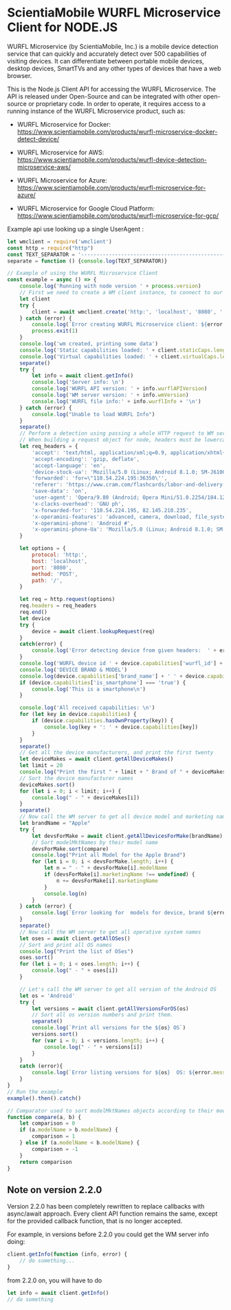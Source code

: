 ScientiaMobile WURFL Microservice Client for NODE.JS
==============

WURFL Microservice (by ScientiaMobile, Inc.) is a mobile device detection service that can quickly and accurately detect over 500 capabilities of visiting devices. It can differentiate between portable mobile devices, desktop devices, SmartTVs and any other types of devices that have a web browser.

This is the Node.js Client API for accessing the WURFL Microservice. The API is released under Open-Source and can be integrated with other open-source or proprietary code. In order to operate, it requires access to a running instance of the WURFL Microservice product, such as:

- WURFL Microservice for Docker: https://www.scientiamobile.com/products/wurfl-microservice-docker-detect-device/

- WURFL Microservice for AWS: https://www.scientiamobile.com/products/wurfl-device-detection-microservice-aws/ 

- WURFL Microservice for Azure: https://www.scientiamobile.com/products/wurfl-microservice-for-azure/

- WURFL Microservice for Google Cloud Platform: https://www.scientiamobile.com/products/wurfl-microservice-for-gcp/

Example api use looking up a single UserAgent :

```javascript
let wmclient = require('wmclient')
const http = require("http")
const TEXT_SEPARATOR = '---------------------------------------------------------------------------------'
separate = function () {console.log(TEXT_SEPARATOR)}

// Example of using the WURFL Microservice Client
const example = async () => {
    console.log('Running with node version ' + process.version)
    // First we need to create a WM client instance, to connect to our WM server API at the specified host and port.
    let client
    try {
        client = await wmclient.create('http:', 'localhost', '8080', '')
    } catch (error) {
        console.log(`Error creating WURFL Microservice client: ${error.message}. Terminating example`)
        process.exit(1)
    }
    console.log('wm created, printing some data')
    console.log('Static capabilities loaded: ' + client.staticCaps.length)
    console.log('Virtual capabilities loaded: ' + client.virtualCaps.length + '\n')
    separate()
    try {
        let info = await client.getInfo()
        console.log('Server info: \n')
        console.log('WURFL API version: ' + info.wurflAPIVersion)
        console.log('WM server version: ' + info.wmVersion)
        console.log('WURFL file info:' + info.wurflInfo + '\n')
    } catch (error) {
        console.log("Unable to load WURFL Info")
    }
    separate()
    // Perform a detection using passing a whole HTTP request to WM server API
    // When building a request object for node, headers must be lowercase, according to Node standard
    let req_headers = {
        'accept': 'text/html, application/xml;q=0.9, application/xhtml+xml, image/png, image/webp, image/jpeg, image/gif, image/x-xbitmap, */*;q=0.1',
        'accept-encoding': 'gzip, deflate',
        'accept-language': 'en',
        'device-stock-ua': 'Mozilla/5.0 (Linux; Android 8.1.0; SM-J610G Build/M1AJQ; wv) AppleWebKit/537.36 (KHTML, like Gecko) Version/4.0 Chrome/69.0.3497.100 Mobile Safari/537.36',
        'forwarded': 'for=\"110.54.224.195:36350\'',
        'referer': 'https://www.cram.com/flashcards/labor-and-delivery-questions-889210',
        'save-data': 'on',
        'user-agent': 'Opera/9.80 (Android; Opera Mini/51.0.2254/184.121; U; en) Presto/2.12.423 Version/12.16',
        'x-clacks-overhead': 'GNU ph',
        'x-forwarded-for': '110.54.224.195, 82.145.210.235',
        'x-operamini-features': 'advanced, camera, download, file_system, folding, httpping, pingback, routing, touch, viewport',
        'x-operamini-phone': 'Android #',
        'x-operamini-phone-Ua': 'Mozilla/5.0 (Linux; Android 8.1.0; SM-J610G Build/M1AJQ; wv) AppleWebKit/537.36 (KHTML, like Gecko) Version/4.0 Chrome/69.0.3497.100 Mobile Safari/537.36',
    }

    let options = {
        protocol: 'http:',
        host: 'localhost',
        port: '8080',
        method: 'POST',
        path: '/',
    }

    let req = http.request(options)
    req.headers = req_headers
    req.end()
    let device
    try {
        device = await client.lookupRequest(req)
    }
    catch(error) {
        console.log('Error detecting device from given headers:  ' + error.message)
    }
    console.log('WURFL device id ' + device.capabilities['wurfl_id'] + '\n')
    console.log('DEVICE BRAND & MODEL')
    console.log(device.capabilities['brand_name'] + ' ' + device.capabilities['model_name'] + '\n')
    if (device.capabilities['is_smartphone'] === 'true') {
        console.log('This is a smartphone\n')
    }

    console.log('All received capabilities: \n')
    for (let key in device.capabilities) {
        if (device.capabilities.hasOwnProperty(key)) {
            console.log(key + ': ' + device.capabilities[key])
        }
    }
    separate()
    // Get all the device manufacturers, and print the first twenty
    let deviceMakes = await client.getAllDeviceMakes()
    let limit = 20
    console.log("Print the first " + limit + " Brand of " + deviceMakes.length)
    // Sort the device manufacturer names
    deviceMakes.sort()
    for (let i = 0; i < limit; i++) {
        console.log(" - " + deviceMakes[i])
    }
    separate()
    // Now call the WM server to get all device model and marketing names produced by Apple
    let brandName = "Apple"
    try {
        let devsForMake = await client.getAllDevicesForMake(brandName)
        // Sort modelMktNames by their model name
        devsForMake.sort(compare)
        console.log("Print all Model for the Apple Brand")
        for (let i = 0; i < devsForMake.length; i++) {
            let n = " - " + devsForMake[i].modelName
            if (devsForMake[i].marketingName !== undefined) {
                n += devsForMake[i].marketingName
            }
            console.log(n)
        }
    } catch (error) {
        console.log(`Error looking for  models for device, brand ${error.message}`)
    }
    separate()
    // Now call the WM server to get all operative system names
    let oses = await client.getAllOSes()
    // Sort and print all OS names
    console.log("Print the list of OSes")
    oses.sort()
    for (let i = 0; i < oses.length; i++) {
        console.log(" - " + oses[i])
    }

    // Let's call the WM server to get all version of the Android OS
    let os = 'Android'
    try {
        let versions = await client.getAllVersionsForOS(os)
        // Sort all os version numbers and print them.
        separate()
        console.log(`Print all versions for the ${os} OS`)
        versions.sort()
        for (var i = 0; i < versions.length; i++) {
            console.log(" - " + versions[i])
        }
    }
    catch (error){
        console.log(`Error listing versions for ${os}  OS: ${error.message}`)
    }
}
// Run the example
example().then().catch()

// Comparator used to sort modelMktNames objects according to their model name property, for which is used the String natural ordering.
function compare(a, b) {
    let comparison = 0
    if (a.modelName > b.modelName) {
        comparison = 1
    } else if (a.modelName < b.modelName) {
        comparison = -1
    }
    return comparison
}
```

## Note on version 2.2.0

Version 2.2.0 has been completely rewritten to replace callbacks with async/await approach. Every client API function remains the same, except
for the provided callback function, that is no longer accepted.

For example, in versions before 2.2.0 you could get the WM server info doing:

```javascript
client.getInfo(function (info, error) {
    // do something...
}
```

from 2.2.0 on, you will have to do

```javascript
let info = await client.getInfo()
// do something
```